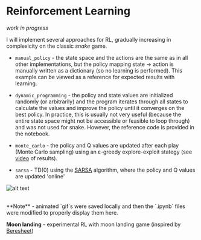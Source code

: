 # Reinforcement Learning

_work in progress_

I will implement several approaches for RL, gradually increasing in complexicity on the classic _snake_ game.

* `manual_policy` - the state space and the actions are the same as in all other implementations, but the policy mapping state &rarr; action is manually written as a dictionary (so no learning is performed). This example can be viewed as a reference for expected results with learning.  
* `dynamic_programming` - the policy and state values are initialized randomly (or arbitrarily) and the program iterates through all states to calculate the values and improve the policy until it converges on the best policy. In practice, this is usually not very useful (because the entire state space might not be accessible or feasible to loop through) and was not used for snake. However, the reference code is provided in the notebook.  
* `monte_carlo` - the policy and Q values are updated after each play (Monte Carlo sampling) using an ε-greedy explore-exploit stategy (see [video](https://www.youtube.com/watch?v=l0sFUU7vScA) of results). 

* `sarsa` - TD(0) using the [SARSA](https://en.wikipedia.org/wiki/State%E2%80%93action%E2%80%93reward%E2%80%93state%E2%80%93action) algorithm, where the policy and Q values are updated 'online'
  
    
![alt text](https://github.com/ralhadeff/machine-learning-tools/blob/master/ReinforcementLearning/animations/monte_carlo.gif "RL example (Monte Carlo)")
     
<br>  
**Note** - animated `gif`s were saved locally and then the `.ipynb` files were modified to properly display them here.

<br>

**Moon landing** - experimental RL with moon landing game (inspired by [Beresheet](https://en.wikipedia.org/wiki/Beresheet))
